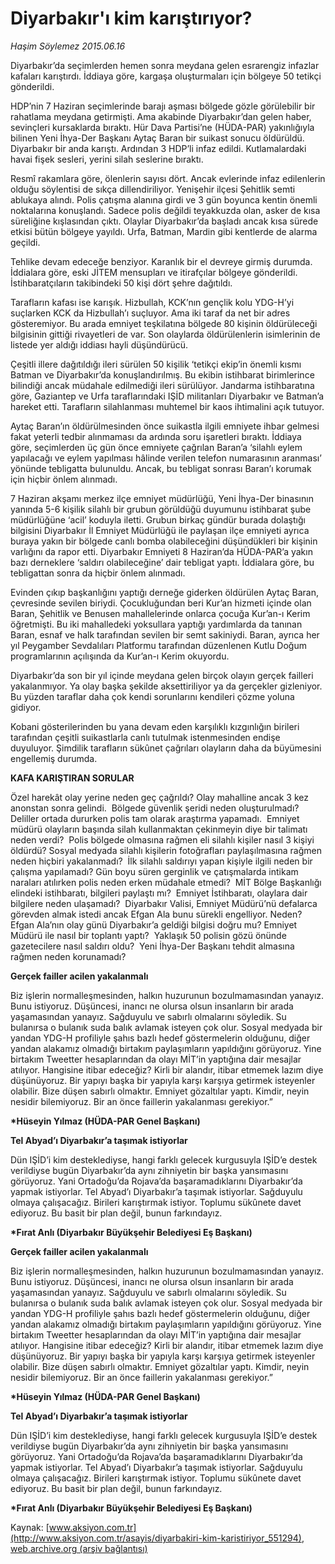 # Diyarbakır'ı kim karıştırıyor?

*Haşim Söylemez 2015.06.16*

<div class="pNewsDetailMainContent ctx_content" itemprop="articleBody">
 <p>
  Diyarbakır’da seçimlerden hemen sonra meydana gelen esrarengiz infazlar kafaları karıştırdı. İddiaya göre, kargaşa oluşturmaları için bölgeye 50 tetikçi gönderildi.
 </p>
 <p>
  HDP’nin 7 Haziran seçimlerinde barajı aşması bölgede gözle görülebilir bir rahatlama meydana getirmişti. Ama akabinde Diyarbakır’dan gelen haber, sevinçleri kursaklarda bıraktı. Hür Dava Partisi’ne (HÜDA-PAR) yakınlığıyla bilinen Yeni İhya-Der Başkanı Aytaç Baran bir suikast sonucu öldürüldü. Diyarbakır bir anda karıştı. Ardından 3 HDP’li infaz edildi. Kutlamalardaki havai fişek sesleri, yerini silah seslerine bıraktı.
 </p>
 <p>
  Resmî rakamlara göre, ölenlerin sayısı dört. Ancak evlerinde infaz edilenlerin olduğu söylentisi de sıkça dillendiriliyor. Yenişehir ilçesi Şehitlik semti ablukaya alındı. Polis çatışma alanına girdi ve 3 gün boyunca kentin önemli noktalarına konuşlandı. Sadece polis değildi teyakkuzda olan, asker de kısa süreliğine kışlasından çıktı. Olaylar Diyarbakır’da başladı ancak kısa sürede etkisi bütün bölgeye yayıldı. Urfa, Batman, Mardin gibi kentlerde de alarma geçildi.
 </p>
 <p>
  Tehlike devam edeceğe benziyor. Karanlık bir el devreye girmiş durumda. İddialara göre, eski JİTEM mensupları ve itirafçılar bölgeye gönderildi. İstihbaratçıların takibindeki 50 kişi dört şehre dağıtıldı.
 </p>
 <p>
  Tarafların kafası ise karışık. Hizbullah, KCK’nın gençlik kolu YDG-H’yi suçlarken KCK da Hizbullah’ı suçluyor. Ama iki taraf da net bir adres gösteremiyor. Bu arada emniyet teşkilatına bölgede 80 kişinin öldürüleceği bilgisinin gittiği rivayetleri de var. Son olaylarda öldürülenlerin isimlerinin de listede yer aldığı iddiası hayli düşündürücü.
 </p>
 <p>
  Çeşitli illere dağıtıldığı ileri sürülen 50 kişilik ‘tetikçi ekip’in önemli kısmı Batman ve Diyarbakır’da konuşlandırılmış. Bu ekibin istihbarat birimlerince bilindiği ancak müdahale edilmediği ileri sürülüyor. Jandarma istihbaratına göre, Gaziantep ve Urfa taraflarındaki IŞİD militanları Diyarbakır ve Batman’a hareket etti. Tarafların silahlanması muhtemel bir kaos ihtimalini açık tutuyor.
 </p>
 <p>
  Aytaç Baran’ın öldürülmesinden önce suikastla ilgili emniyete ihbar gelmesi fakat yeterli tedbir alınmaması da ardında soru işaretleri bıraktı. İddiaya göre, seçimlerden üç gün önce emniyete çağrılan Baran’a ‘silahlı eylem yapılacağı ve eylem yapılması hâlinde verilen telefon numarasının aranması’ yönünde tebligatta bulunuldu. Ancak, bu tebligat sonrası Baran’ı korumak için hiçbir önlem alınmadı.
 </p>
 <p>
  7 Haziran akşamı merkez ilçe emniyet müdürlüğü, Yeni İhya-Der binasının yanında 5-6 kişilik silahlı bir grubun görüldüğü duyumunu istihbarat şube müdürlüğüne ‘acil’ koduyla iletti. Grubun birkaç gündür burada dolaştığı bilgisini Diyarbakır İl Emniyet Müdürlüğü ile paylaşan ilçe emniyeti ayrıca buraya yakın bir bölgede canlı bomba olabileceğini düşündükleri bir kişinin varlığını da rapor etti. Diyarbakır Emniyeti 8 Haziran’da HÜDA-PAR’a yakın bazı derneklere ‘saldırı olabileceğine’ dair tebligat yaptı. İddialara göre, bu tebligattan sonra da hiçbir önlem alınmadı.
 </p>
 <p>
  Evinden çıkıp başkanlığını yaptığı derneğe giderken öldürülen Aytaç Baran, çevresinde sevilen biriydi. Çocukluğundan beri Kur’an hizmeti içinde olan Baran, Şehitlik ve Benusen mahallelerinde onlarca çocuğa Kur’an-ı Kerim öğretmişti. Bu iki mahalledeki yoksullara yaptığı yardımlarda da tanınan Baran, esnaf ve halk tarafından sevilen bir semt sakiniydi. Baran, ayrıca her yıl Peygamber Sevdalıları Platformu tarafından düzenlenen Kutlu Doğum programlarının açılışında da Kur’an-ı Kerim okuyordu.
 </p>
 <p>
  Diyarbakır’da son bir yıl içinde meydana gelen birçok olayın gerçek failleri yakalanmıyor. Ya olay başka şekilde aksettiriliyor ya da gerçekler gizleniyor. Bu yüzden taraflar daha çok kendi sorunlarını kendileri çözme yoluna gidiyor.
 </p>
 <p>
  Kobani gösterilerinden bu yana devam eden karşılıklı kızgınlığın birileri tarafından çeşitli suikastlarla canlı tutulmak istenmesinden endişe duyuluyor. Şimdilik tarafların sükûnet çağrıları olayların daha da büyümesini engellemiş durumda.
 </p>
 <p>
  <strong>
   KAFA KARIŞTIRAN SORULAR
  </strong>
 </p>
 <p>
  Özel harekât olay yerine neden geç çağrıldı? Olay mahalline ancak 3 kez anonstan sonra gelindi.  Bölgede güvenlik şeridi neden oluşturulmadı? Deliller ortada dururken polis tam olarak araştırma yapamadı.  Emniyet müdürü olayların başında silah kullanmaktan çekinmeyin diye bir talimatı neden verdi?  Polis bölgede olmasına rağmen eli silahlı kişiler nasıl 3 kişiyi öldürdü? Sosyal medyada silahlı kişilerin fotoğrafları paylaşılmasına rağmen neden hiçbiri yakalanmadı?  İlk silahlı saldırıyı yapan kişiyle ilgili neden bir çalışma yapılamadı? Gün boyu süren gerginlik ve çatışmalarda intikam naraları atılırken polis neden erken müdahale etmedi?  MİT Bölge Başkanlığı elindeki istihbaratı, bilgileri paylaştı mı?  Emniyet İstihbaratı, olaylara dair bilgilere neden ulaşamadı?  Diyarbakır Valisi, Emniyet Müdürü’nü defalarca görevden almak istedi ancak Efgan Ala bunu sürekli engelliyor. Neden?  Efgan Ala’nın olay günü Diyarbakır’a geldiği bilgisi doğru mu? Emniyet Müdürü ile nasıl bir toplantı yaptı?  Yaklaşık 50 polisin gözü önünde gazetecilere nasıl saldırı oldu?  Yeni İhya-Der Başkanı tehdit almasına rağmen neden korunamadı?
 </p>
 <p>
  <strong>
   Gerçek failler acilen yakalanmalı
  </strong>
 </p>
 <p>
  Biz işlerin normalleşmesinden, halkın huzurunun bozulmamasından yanayız. Bunu istiyoruz. Düşüncesi, inancı ne olursa olsun insanların bir arada yaşamasından yanayız. Sağduyulu ve sabırlı olmalarını söyledik. Su bulanırsa o bulanık suda balık avlamak isteyen çok olur. Sosyal medyada bir yandan YDG-H profiliyle şahıs bazlı hedef göstermelerin olduğunu, diğer yandan alakamız olmadığı birtakım paylaşımların yapıldığını görüyoruz. Yine birtakım Tweetter hesaplarından da olayı MİT’in yaptığına dair mesajlar atılıyor. Hangisine itibar edeceğiz? Kirli bir alandır, itibar etmemek lazım diye düşünüyoruz. Bir yapıyı başka bir yapıyla karşı karşıya getirmek isteyenler olabilir. Bize düşen sabırlı olmaktır. Emniyet gözaltılar yaptı. Kimdir, neyin nesidir bilemiyoruz. Bir an önce faillerin yakalanması gerekiyor.”
 </p>
 <p>
  <strong>
   *Hüseyin Yılmaz (HÜDA-PAR Genel Başkanı)
  </strong>
 </p>
 <p>
  <strong>
   Tel Abyad’ı Diyarbakır’a taşımak istiyorlar
  </strong>
 </p>
 <p>
  Dün IŞİD’i kim desteklediyse, hangi farklı gelecek kurgusuyla IŞİD’e destek verildiyse bugün Diyarbakır’da aynı zihniyetin bir başka yansımasını görüyoruz. Yani Ortadoğu’da Rojava’da başaramadıklarını Diyarbakır’da yapmak istiyorlar. Tel Abyad’ı Diyarbakır’a taşımak istiyorlar. Sağduyulu olmaya çalışacağız. Birileri karıştırmak istiyor. Toplumu sükûnete davet ediyoruz. Bu basit bir plan değil, bunun farkındayız.
 </p>
 <p>
  <strong>
   *Fırat Anlı (Diyarbakır Büyükşehir Belediyesi Eş Başkanı)
  </strong>
 </p>
 <p>
  <strong>
   Gerçek failler acilen yakalanmalı
  </strong>
 </p>
 <p>
  Biz işlerin normalleşmesinden, halkın huzurunun bozulmamasından yanayız. Bunu istiyoruz. Düşüncesi, inancı ne olursa olsun insanların bir arada yaşamasından yanayız. Sağduyulu ve sabırlı olmalarını söyledik. Su bulanırsa o bulanık suda balık avlamak isteyen çok olur. Sosyal medyada bir yandan YDG-H profiliyle şahıs bazlı hedef göstermelerin olduğunu, diğer yandan alakamız olmadığı birtakım paylaşımların yapıldığını görüyoruz. Yine birtakım Tweetter hesaplarından da olayı MİT’in yaptığına dair mesajlar atılıyor. Hangisine itibar edeceğiz? Kirli bir alandır, itibar etmemek lazım diye düşünüyoruz. Bir yapıyı başka bir yapıyla karşı karşıya getirmek isteyenler olabilir. Bize düşen sabırlı olmaktır. Emniyet gözaltılar yaptı. Kimdir, neyin nesidir bilemiyoruz. Bir an önce faillerin yakalanması gerekiyor.”
 </p>
 <p>
  <strong>
   *Hüseyin Yılmaz (HÜDA-PAR Genel Başkanı)
  </strong>
 </p>
 <p>
  <strong>
   Tel Abyad’ı Diyarbakır’a taşımak istiyorlar
  </strong>
 </p>
 <p>
  Dün IŞİD’i kim desteklediyse, hangi farklı gelecek kurgusuyla IŞİD’e destek verildiyse bugün Diyarbakır’da aynı zihniyetin bir başka yansımasını görüyoruz. Yani Ortadoğu’da Rojava’da başaramadıklarını Diyarbakır’da yapmak istiyorlar. Tel Abyad’ı Diyarbakır’a taşımak istiyorlar. Sağduyulu olmaya çalışacağız. Birileri karıştırmak istiyor. Toplumu sükûnete davet ediyoruz. Bu basit bir plan değil, bunun farkındayız.
 </p>
 <p>
  <strong>
   *Fırat Anlı (Diyarbakır Büyükşehir Belediyesi Eş Başkanı)
  </strong>
 </p>
</div>


Kaynak: [www.aksiyon.com.tr](http://www.aksiyon.com.tr/asayis/diyarbakiri-kim-karistiriyor_551294), [web.archive.org (arşiv bağlantısı)](http://web.archive.org/web/20151223052604/http://www.aksiyon.com.tr/asayis/diyarbakiri-kim-karistiriyor_551294)
